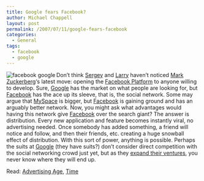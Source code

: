 ```yaml
---
title: Google fears Facebook?
author: Michael Chappell
layout: post
permalink: /2007/07/11/google-fears-facebook
categories:
  - General
tags:
  - facebook
  - google
---
```

<img src="http://digivation.net/wp-content/uploads/2007/07/googlefacebook.JPG" alt="facebook google" align="left" />Don&#8217;t think [Sergey][1] and [Larry][2] haven&#8217;t noticed [Mark Zuckerberg][3]&#8216;s latest move: opening the [Facebook Platform][4] to anyone willing to develop. Sure, [Google][5] has the market on what people are looking for, but [Facebook][6] has the ace up its sleeve, that is, the social network. Some may argue that [MySpace][7] is bigger, but [Facebook][8] is gaining ground and has an arguably better network. Now, you might ask what advantages would having this network give [Facebook][8] over the search giant? The answer is distribution. Every new application and feature becomes instantly viral, no advertising needed. Once somebody has added something, a friend will notice and follow, and then their friends, etc. creating a huge snowball effect of distribution. With this sort of power, anything is possible. Perhaps the suits at [Google][9] (they have suits?) don&#8217;t consider direct competition with the social networking crowd just yet, but as they [expand their ventures][10], you never know where they will end up.

Read: [Advertising Age][11], [Time][12]

 [1]: http://www.google.com/corporate/execs.html#sergey
 [2]: http://www.google.com/corporate/execs.html#larry
 [3]: http://www.msnbc.msn.com/id/6596533/site/newsweek
 [4]: http://developers.facebook.com/
 [5]: http://en.wikipedia.org/wiki/Google
 [6]: http://en.wikipedia.org/wiki/Face_book
 [7]: http://en.wikipedia.org/wiki/Myspace
 [8]: http://www.facebook.com
 [9]: http://www.google.com
 [10]: http://digivation.net/2007/06/26/grand-central-googles-newest-acquisition/
 [11]: http://adage.com/digital/article?article_id=119070
 [12]: http://www.time.com/time/magazine/article/0,9171,1640380,00.html